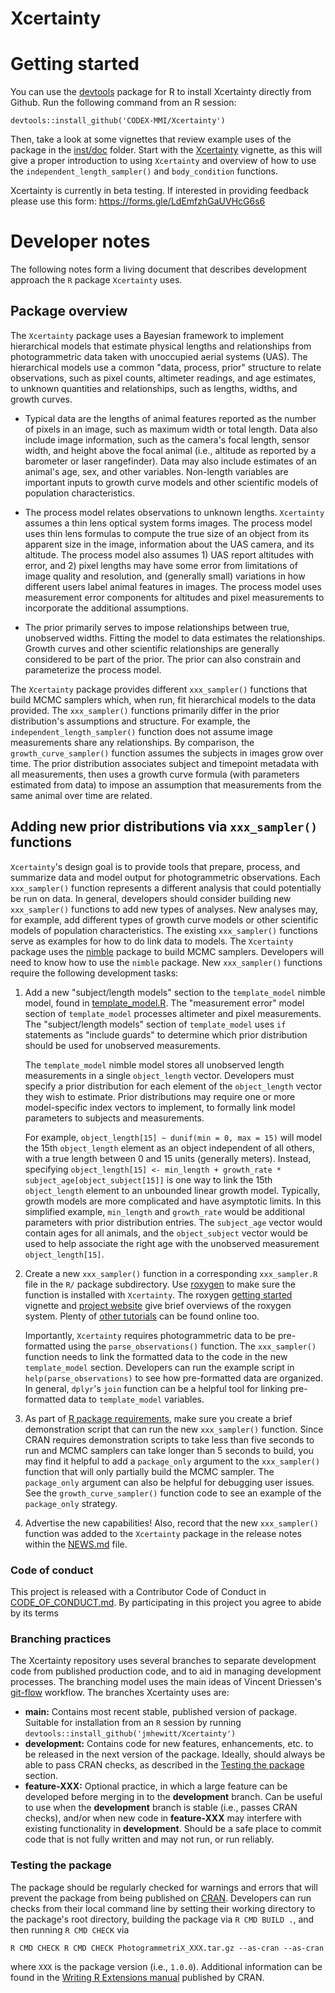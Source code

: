 # Xcertainty

# Getting started

You can use the [devtools](https://cran.r-project.org/package=devtools) package for R to install Xcertainty directly from Github.  Run the following command from an R session:

```
devtools::install_github('CODEX-MMI/Xcertainty')
```

Then, take a look at some vignettes that review example uses of the package in the [inst/doc](inst/doc) folder. Start with the [Xcertainty](inst/doc/Xcertainty.html) vignette, as this will give a proper introduction to using `Xcertainty` and overview of how to use the `independent_length_sampler()` and `body_condition` functions. 

Xcertainty is currently in beta testing. If interested in providing feedback please use this form: https://forms.gle/LdEmfzhGaUVHcG6s6 


# Developer notes

The following notes form a living document that describes development approach the `R` package `Xcertainty` uses.

## Package overview

The `Xcertainty` package uses a Bayesian framework to implement hierarchical models that estimate physical lengths and relationships from photogrammetric data taken with unoccupied aerial systems (UAS).  The hierarchical models use a common "data, process, prior" structure to relate observations, such as pixel counts, altimeter readings, and age estimates, to unknown quantities and relationships, such as lengths, widths, and growth curves.

- Typical data are the lengths of animal features reported as the number of pixels in an image, such as maximum width or total length.  Data also include image information, such as the camera's focal length, sensor width, and height above the focal animal (i.e., altitude as reported by a barometer or laser rangefinder).  Data may also include estimates of an animal's age, sex, and other variables.  Non-length variables are important inputs to growth curve models and other scientific models of population characteristics.

- The process model relates observations to unknown lengths.  `Xcertainty` assumes a thin lens optical system forms images.  The process model uses thin lens formulas to compute the true size of an object from its apparent size in the image, information about the UAS camera, and its altitude.  The process model also assumes 1) UAS report altitudes with error, and 2) pixel lengths may have some error from limitations of image quality and resolution, and (generally small) variations in how different users label animal features in images.  The process model uses measurement error components for altitudes and pixel measurements to incorporate the additional assumptions.

- The prior primarily serves to impose relationships between true, unobserved widths.  Fitting the model to data estimates the relationships.  Growth curves and other scientific relationships are generally considered to be part of the prior.  The prior can also constrain and parameterize the process model.

The `Xcertainty` package provides different `xxx_sampler()` functions that build MCMC samplers which, when run, fit hierarchical models to the data provided.  The `xxx_sampler()` functions primarily differ in the prior distribution's assumptions and structure.  For example, the `independent_length_sampler()` function does not assume image measurements share any relationships.  By comparison, the `growth_curve_sampler()` function assumes the subjects in images grow over time.  The prior distribution associates subject and timepoint metadata with all measurements, then uses a growth curve formula (with parameters estimated from data) to impose an assumption that measurements from the same animal over time are related.

## Adding new prior distributions via `xxx_sampler()` functions

`Xcertainty`'s design goal is to provide tools that prepare, process, and summarize data and model output for photogrammetric observations.  Each `xxx_sampler()` function represents a different analysis that could potentially be run on data.  In general, developers should consider building new `xxx_sampler()` functions to add new types of analyses.  New analyses may, for example, add different types of growth curve models or other scientific models of population characteristics. The existing `xxx_sampler()` functions serve as examples for how to do link data to models.  The `Xcertainty` package uses the [nimble](https://cran.r-project.org/package=nimble) package to build MCMC samplers.  Developers will need to know how to use the `nimble` package.   New `xxx_sampler()` functions require the following development tasks:

1) Add a new "subject/length models" section to the `template_model` nimble model, found in [template_model.R](R/template_model.R).  The "measurement error" model section of `template_model` processes altimeter and pixel measurements.  The "subject/length models" section of `template_model` uses `if` statements as "include guards" to determine which prior distribution should be used for unobserved measurements.  

    The `template_model` nimble model stores all unobserved length measurements in a single `object_length` vector.  Developers must specify a prior distribution for each element of the `object_length` vector they wish to estimate.  Prior distributions may require one or more model-specific index vectors to implement, to formally link model parameters to subjects and measurements.
    
    For example, `object_length[15] ~ dunif(min = 0, max = 15)` will model the 15th `object_length` element as an object independent of all others, with a true length between 0 and 15 units (generally meters).  Instead, specifying `object_length[15] <- min_length + growth_rate * subject_age[object_subject[15]]` is one way to link the 15th `object_length` element to an unbounded linear growth model.  Typically, growth models are more complicated and have asymptotic limits.  In this simplified example, `min_length` and `growth_rate` would be additional parameters with prior distribution entries.  The `subject_age` vector would contain ages for all animals, and the `object_subject` vector would be used to help associate the right age with the unobserved measurement `object_length[15]`. 

2. Create a new `xxx_sampler()` function in a corresponding `xxx_sampler.R` file in the `R/` package subdirectory.  Use [roxygen](https://cran.r-project.org/package=roxygen2) to make sure the function is installed with `Xcertainty`.  The roxygen [getting started](https://cran.r-project.org/web/packages/roxygen2/vignettes/roxygen2.html) vignette and [project website](https://roxygen2.r-lib.org) give brief overviews of the roxygen system.  Plenty of [other tutorials](https://kbroman.org/pkg_primer/pages/docs.html) can be found online too.

    Importantly, `Xcertainty` requires photogrammetric data to be pre-formatted using the `parse_observations()` function.  The `xxx_sampler()` function needs to link the formatted data to the code in the new `template_model` section.  Developers can run the example script in `help(parse_observations)` to see how pre-formatted data are organized.  In general, `dplyr`'s `join` function can be a helpful tool for linking pre-formatted data to `template_model` variables.
    
3. As part of [R package requirements](https://cran.r-project.org/doc/manuals/r-release/R-exts.html), make sure you create a brief demonstration script that can run the new `xxx_sampler()` function.  Since CRAN requires demonstration scripts to take less than five seconds to run and MCMC samplers can take longer than 5 seconds to build, you may find it helpful to add a `package_only` argument to the `xxx_sampler()` function that will only partially build the MCMC sampler.  The `package_only` argument can also be helpful for debugging user issues.  See the `growth_curve_sampler()` function code to see an example of the `package_only` strategy.

4. Advertise the new capabilities!  Also, record that the new `xxx_sampler()` function was added to the `Xcertainty` package in the release notes within the [NEWS.md](NEWS.md) file.


### Code of conduct

This project is released with a Contributor Code of Conduct in [CODE_OF_CONDUCT.md](CODE_OF_CONDUCT.md). By participating in this project you agree to abide by its terms

### Branching practices

The Xcertainty repository uses several branches to separate development code from published production code, and to aid in managing development processes.  The branching model uses the main ideas of Vincent Driessen's [git-flow](https://nvie.com/posts/a-successful-git-branching-model/) workflow.  The branches Xcertainty uses are:

- **main:** Contains most recent stable, published version of package.  Suitable for installation from an `R` session by running `devtools::install_github('jmhewitt/Xcertainty')`
- **development:** Contains code for new features, enhancements, etc. to be released in the next version of the package.  Ideally, should always be able to pass CRAN checks, as described in the [Testing the package](#testing-the-package) section.
- **feature-XXX:** Optional practice, in which a large feature can be developed before merging in to the **development** branch.  Can be useful to use when the **development** branch is stable (i.e., passes CRAN checks), and/or when new code in **feature-XXX** may interfere with existing functionality in **development**.  Should be a safe place to commit code that is not fully written and may not run, or run reliably.


### Testing the package

The package should be regularly checked for warnings and errors that will prevent the package from being published on [CRAN](https://cran.r-project.org).  Developers can run checks from their local command line by setting their working directory to the package's root directory, building the package via `R CMD BUILD .`, and then running `R CMD CHECK` via
```
R CMD CHECK R CMD CHECK PhotogrammetriX_XXX.tar.gz --as-cran --as-cran
```
where `XXX` is the package version (i.e., `1.0.0`).  Additional information can be found in the [Writing R Extensions manual](https://cran.r-project.org/doc/manuals/R-exts.html) published by CRAN.
